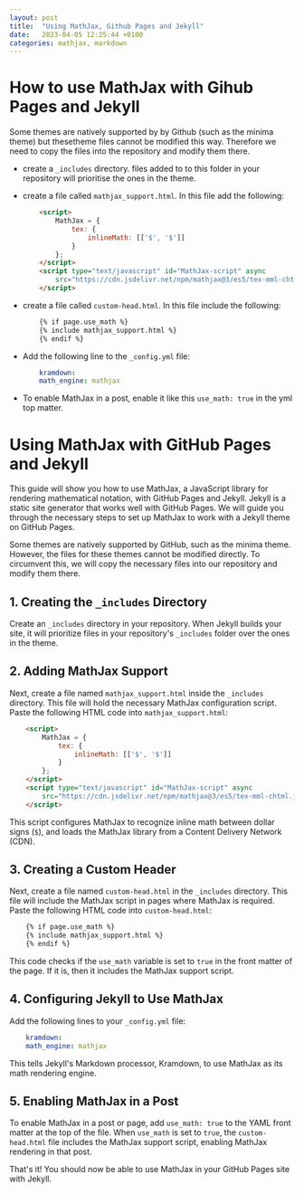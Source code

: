 ```yaml
---
layout: post
title:  "Using MathJax, Github Pages and Jekyll"
date:   2023-04-05 12:25:44 +0100
categories: mathjax, markdown
---
```


# How to use MathJax with Gihub Pages and Jekyll

Some themes are natively supported by by Github (such as the minima theme) but thesetheme files cannot be modified this way. Therefore we need to copy the files into the repository and modify them there.

- create a `_includes` directory. files added to to this folder in your repository will
prioritise the ones in the theme.

- create a file called `mathjax_support.html`. In this file add the following:
    ```html
        <script>
            MathJax = {
                tex: {
                    inlineMath: [['$', '$']]
                }
            };
        </script>
        <script type="text/javascript" id="MathJax-script" async
            src="https://cdn.jsdelivr.net/npm/mathjax@3/es5/tex-mml-chtml.js">
        </script>
    ```

- create a file called `custom-head.html`. In this file include the following:
    ```html
        {% if page.use_math %}  
        {% include mathjax_support.html %}  
        {% endif %}
    ```

-  Add the following line to the `_config.yml` file:
    ```yml
        kramdown:
        math_engine: mathjax
    ```

- To enable MathJax in a post, enable it like this `use_math: true` in the yml top matter.

# Using MathJax with GitHub Pages and Jekyll

This guide will show you how to use MathJax, a JavaScript library for rendering mathematical notation, with GitHub Pages and Jekyll. Jekyll is a static site generator that works well with GitHub Pages. We will guide you through the necessary steps to set up MathJax to work with a Jekyll theme on GitHub Pages.

Some themes are natively supported by GitHub, such as the minima theme. However, the files for these themes cannot be modified directly. To circumvent this, we will copy the necessary files into our repository and modify them there.

## 1. Creating the `_includes` Directory

Create an `_includes` directory in your repository. When Jekyll builds your site, it will prioritize files in your repository's `_includes` folder over the ones in the theme.

## 2. Adding MathJax Support

Next, create a file named `mathjax_support.html` inside the `_includes` directory. This file will hold the necessary MathJax configuration script. Paste the following HTML code into `mathjax_support.html`:

```html
    <script>
        MathJax = {
            tex: {
                inlineMath: [['$', '$']]
            }
        };
    </script>
    <script type="text/javascript" id="MathJax-script" async
        src="https://cdn.jsdelivr.net/npm/mathjax@3/es5/tex-mml-chtml.js">
    </script>
```

This script configures MathJax to recognize inline math between dollar signs (`$`), and loads the MathJax library from a Content Delivery Network (CDN).

## 3. Creating a Custom Header

Next, create a file named `custom-head.html` in the `_includes` directory. This file will include the MathJax script in pages where MathJax is required. Paste the following HTML code into `custom-head.html`:

```html
    {% if page.use_math %}  
    {% include mathjax_support.html %}  
    {% endif %}
```

This code checks if the `use_math` variable is set to `true` in the front matter of the page. If it is, then it includes the MathJax support script.

## 4. Configuring Jekyll to Use MathJax

Add the following lines to your `_config.yml` file:

```yml
    kramdown:
    math_engine: mathjax
```

This tells Jekyll's Markdown processor, Kramdown, to use MathJax as its math rendering engine.

## 5. Enabling MathJax in a Post

To enable MathJax in a post or page, add `use_math: true` to the YAML front matter at the top of the file. When `use_math` is set to `true`, the `custom-head.html` file includes the MathJax support script, enabling MathJax rendering in that post.

That's it! You should now be able to use MathJax in your GitHub Pages site with Jekyll.